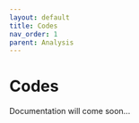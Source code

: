 ```yaml
---
layout: default
title: Codes
nav_order: 1
parent: Analysis
---
```


# Codes 

Documentation will come soon...